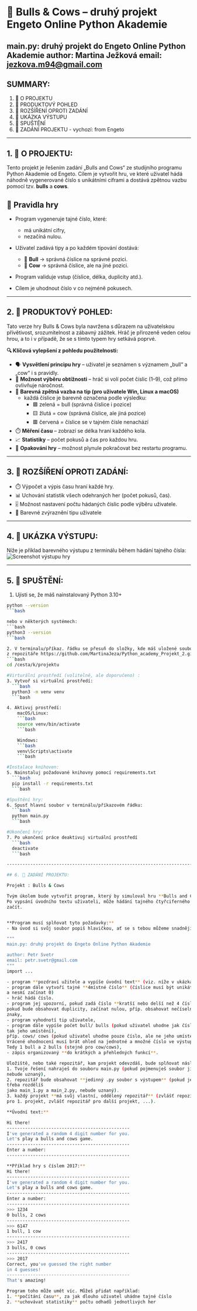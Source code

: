 # 🎯 Bulls & Cows – druhý projekt Engeto Online Python Akademie

main.py: druhý projekt do Engeto Online Python Akademie
author: Martina Ježková
email: jezkova.m94@gmail.com
------------------------------------------------------------------------------

## SUMMARY: 
1. 📝 O PROJEKTU
2. 🧠 PRODUKTOVÝ POHLED 
3. 🚀 ROZŠÍŘENÍ OPROTI ZADÁNÍ
4. 🧪 UKÁZKA VÝSTUPU
5. 📁 SPUŠTĚNÍ
6. 🧾 ZADÁNÍ PROJEKTU - vychozí: from Engeto

------------------------------------------------------------------------------

## 1. 📝 O PROJEKTU:
Tento projekt je řešením zadání „Bulls and Cows“ ze studijního programu
Python Akademie od Engeto.  Cílem je vytvořit hru, ve které uživatel hádá 
náhodně vygenerované číslo s unikátními ciframi a dostává zpětnou vazbu 
pomocí tzv. **bulls** a **cows**.

## 📌 Pravidla hry
- Program vygeneruje tajné číslo, které:
  - má unikátní cifry,
  - nezačíná nulou.
- Uživatel zadává tipy a po každém tipování dostává:
  - 🐂 **Bull** → správná číslice na správné pozici.
  - 🐄 **Cow** → správná číslice, ale na jiné pozici.

- Program validuje vstup (číslice, délka, duplicity atd.).
- Cílem je uhodnout číslo v co nejméně pokusech.

------------------------------------------------------------------------------

## 2. 🧠 PRODUKTOVÝ POHLED: 
Tato verze hry Bulls & Cows byla navržena s důrazem na uživatelskou 
přívětivost, srozumitelnost a zábavný zážitek. Hráč je přirozeně veden 
celou hrou, a to i v případě, že se s tímto typem hry setkává poprvé.

**🔍 Klíčová vylepšení z pohledu použitelnosti:**

- 🗣️ **Vysvětlení principu hry** 
    – uživatel je seznámen s významem „bull“ a „cow“ i s pravidly.
- 🧩 **Možnost výběru obtížnosti** 
    – hráč si volí počet číslic (1–9), což přímo ovlivňuje náročnost.
- 🎨 **Barevná zpětná vazba na tip (pro uživatele Win, Linux a macOS)**
    - každá číslice je barevně označena podle výsledku:
       - 🟩 zelená = bull (správná číslice i pozice)
       - 🟨 žlutá = cow (správná číslice, ale jiná pozice)
       - 🟥 červená = číslice se v tajném čísle nenachází
- ⏱️ **Měření času** 
    – zobrazí se délka hraní každého kola.
- 📈 **Statistiky** 
    – počet pokusů a čas pro každou hru.
- 🔁 **Opakování hry** 
    – možnost plynule pokračovat bez restartu programu.

------------------------------------------------------------------------------

## 3. 🚀 ROZŠÍŘENÍ OPROTI ZADÁNÍ: 

- ⏱️ Výpočet a výpis času hraní každé hry.
- 📊 Uchování statistik všech odehraných her (počet pokusů, čas).
- 🎚️ Možnost nastavení počtu hádaných číslic podle výběru uživatele.
- 🎨 Barevné zvýraznění tipu uživatele

------------------------------------------------------------------------------

## 4. 🧪 UKÁZKA VÝSTUPU: 
Níže je příklad barevného výstupu z terminálu během hádání tajného čísla:
![Screenshot výstupu hry](images/vystup_screenshot.png)

------------------------------------------------------------------------------

## 5. 📁 SPUŠTĚNÍ: 
1. Ujisti se, že máš nainstalovaný Python 3.10+
  ```bash 
  python --version
  ```bash

  nebo v některých systémech:
  ```bash 
  python3 --version
  ```bash

2. V terminalu/příkaz. řádku se přesuň do složky, kde máš uložené soubory
  z repozitáře https://github.com/MartinaJeza/Python_academy_Projekt_2.git
  ```bash 
  cd /cesta/k/projektu

#Virturální prostředí (volitelně, ale doporučeno) :
3. Vytvoř si virtuální prostředí:
    ```bash 
    python3 -m venv venv
    ```bash

4. Aktivuj prostředí: 
      macOS/Linux:
      ```bash 
      source venv/bin/activate
      ```bash

      Windows:
      ```bash 
      venv\Scripts\activate
      ```bash

#Instalace knihoven:
5. Nainstaluj požadované knihovny pomocí requirements.txt
    ```bash 
    pip install -r requirements.txt
    ```bash

#Spuštění hry:
6. Spusť hlavní soubor v terminálu/příkazovém řádku:
    ```bash 
    python main.py
    ```bash

#Ukončení hry:
7. Po ukončení práce deaktivuj virtuální prostředí
    ```bash 
    deactivate
    ```bash

------------------------------------------------------------------------------

## 6. 🧾 ZADÁNÍ PROJEKTU: 

Projekt : Bulls & Cows

Tvým úkolem bude vytvořit program, který by simuloval hru **Bulls and Cows**. 
Po vypsání úvodního textu uživateli, může hádání tajného čtyřciferného čísla 
začít.


**Program musí splňovat tyto požadavky:**
- Na úvod si svůj soubor popiš hlavičkou, ať se s tebou můžeme snadněji spojit:

"""
main.py: druhý projekt do Engeto Online Python Akademie

author: Petr Svetr
email: petr.svetr@gmail.com
"""
import ...

- program **pozdraví užitele a vypíše úvodní text** (viz. níže v ukázkách),
- program dále vytvoří tajné **4místné číslo** (číslice musí být unikátní 
  a nesmí začínat 0)
- hráč hádá číslo. 
- program jej upozorní, pokud zadá číslo **kratší nebo delší než 4 čísla**,
  pokud bude obsahovat duplicity, začínat nulou, příp. obsahovat nečíselné 
  znaky,
- program vyhodnotí tip uživatele,
- program dále vypíše počet bull/ bulls (pokud uživatel uhodne jak číslo, 
  tak jeho umístění), 
  příp. cows/ cows (pokud uživatel uhodne pouze číslo, ale ne jeho umístění).
  Vrácené ohodnocení musí brát ohled na jednotné a množné číslo ve výstupu. 
  Tedy 1 bull a 2 bulls (stejně pro cow/cows),
- zápis organizovaný **do krátkých a přehledných funkcí**.

Uložiště, nebo také repozitář, kam projekt odevzdáš, bude splňovat následující:
1. Tvoje řešení nahraješ do souboru main.py (pokud pojmenuješ soubor jinak, 
nebude uznaný),
2. repozitář bude obsahovat **jedinný .py soubor s výstupem** (pokud jej 
třeba rozdělíš 
jako main_1.py a main_2.py, nebude uznaný).
3. každý projekt **má svůj vlastní, oddělený repozitář** (zvlášť repozitář 
pro 1. projekt, zvlášť repozitář pro další projekt, ...).

**Úvodní text:**

Hi there!
-----------------------------------------------
I've generated a random 4 digit number for you.
Let's play a bulls and cows game.
-----------------------------------------------
Enter a number:
-----------------------------------------------

**Příklad hry s číslem 2017:**
Hi there!
-----------------------------------------------
I've generated a random 4 digit number for you.
Let's play a bulls and cows game.
-----------------------------------------------
Enter a number:
-----------------------------------------------
>>> 1234
0 bulls, 2 cows
-----------------------------------------------
>>> 6147
1 bull, 1 cow
-----------------------------------------------
>>> 2417
3 bulls, 0 cows
-----------------------------------------------
>>> 2017
Correct, you've guessed the right number
in 4 guesses!
-----------------------------------------------
That's amazing!

Program toho může umět víc. Můžeš přidat například:
1. **počítání času**, za jak dlouho uživatel uhádne tajné číslo
2. **uchovávat statistiky** počtu odhadů jednotlivých her




